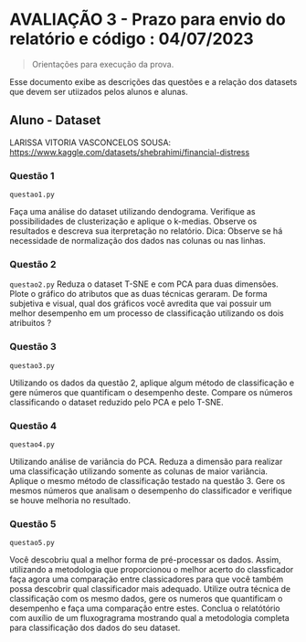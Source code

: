 # AVALIAÇÃO 3 - Prazo para envio do relatório e código : 04/07/2023
> Orientações para execução da prova.

Esse documento exibe as descrições das questões e a relação dos datasets que devem ser utiizados 
pelos alunos e alunas.

##  Aluno - Dataset

LARISSA VITORIA VASCONCELOS SOUSA: https://www.kaggle.com/datasets/shebrahimi/financial-distress


### Questão 1

```questao1.py```

Faça uma análise do dataset utilizando dendograma. Verifique as possibilidades 
de clusterização e aplique o k-medias. Observe os resultados e descreva sua iterpretação
no relatório.
Dica: Observe se há necessidade de normalização dos dados nas colunas ou nas linhas.


### Questão 2

```questao2.py```
Reduza o dataset T-SNE e com PCA para duas dimensões. Plote o gráfico do atributos que as duas técnicas geraram.
De forma subjetiva e visual, qual dos gráficos você avredita que vai possuir um melhor
desempenho em um processo de classificação utilizando os dois atribuitos ?

### Questão 3

```questao3.py```

Utilizando os dados da questão 2, aplique algum método de classificação e gere números
que quantificam o desempenho deste. Compare os números classificando o dataset reduzido pelo PCA e pelo T-SNE.


### Questão 4

```questao4.py```

Utilizando análise de variância do PCA. Reduza a dimensão para realizar uma classificação utilizando somente as colunas de maior variância.
Aplique o mesmo método de classificação testado na questão 3. Gere os mesmos números que analisam o desempenho do classificador e verifique se houve melhoria no resultado.


### Questão 5

```questao5.py```

Você descobriu qual a melhor forma de pré-processar os dados. Assim, utilizando a metodologia que proporcionou o melhor acerto do classficador faça agora uma comparação 
entre classicadores para que você também possa descobrir qual classificador mais adequado. Utilize outra técnica de classificação com os mesmo dados, gere os numeros que quantificam o 
desempenho e faça uma comparação entre estes.
Conclua o relatótório  com auxílio de um fluxogragrama mostrando qual a metodologia completa para classificação dos dados do seu dataset.
